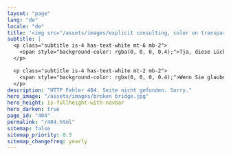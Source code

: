 ```yaml
---
layout: "page"
lang: "de"
locale: "de"
title: '<img src="/assets/images/explicit consulting, color on transparent, company and slogan.png" alt="ExplicIT Consulting. We bridge the gap." class="mb-2" style="height: 3em; object-fit: contain; margin-left:-0.25em;"><!--ExplicIT Consulting. We bridge the gap.-->'
subtitle: |
  <p class="subtitle is-4 has-text-white mt-6 mb-2">
    <span style="background-color: rgba(0, 0, 0, 0.4);">Tja, diese Lücke konnten wir eindeutig nicht schließen…</span>
  </p>

  <p class="subtitle is-4 has-text-white mt-2 mb-2">
    <span style="background-color: rgba(0, 0, 0, 0.4);">Wenn Sie glauben, dass auf unserer Seite ein Fehler vorliegt:</span> <a href="mailto:set-outlooksignatures@explicitconsulting.at" class="button is-link is-normal is-hovered has-text-black has-text-weight-bold" style="background-color: limegreen">Lassen Sie es uns wissen</a>
  </p>
description: "HTTP Fehler 404. Seite nicht gefunden. Sorry."
hero_image: "/assets/images/broken bridge.jpg"
hero_height: is-fullheight-with-navbar
hero_darken: true
page_id: "404"
permalink: "/404.html"
sitemap: false
sitemap_priority: 0.3
sitemap_changefreq: yearly
---
```

<script>
  (function () {
    const currentURL = window.location.href;
    const lowerCaseURL = currentURL.toLowerCase();

    // Step 1: Normalize to lowercase if needed
    if (currentURL !== lowerCaseURL) {
      location.replace(lowerCaseURL);
      return;
    }
  })();
</script>
